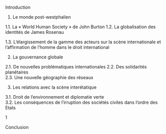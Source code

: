 Introduction  
1. Le monde post-westphalien

1.1. La « World Human Society » de John Burton 1.2. La globalisation des identités de James Rosenau

1.3. L’élargissement de la gamme des acteurs sur la scène internationale et l’affirmation de l’homme dans le droit international

2. La gouvernance globale

2.1. De nouvelles problématiques internationales 2.2. Des solidarités planétaires  
2.3. Une nouvelle géographie des réseaux

3. Les relations avec la scène interétatique

3.1. Droit de l’environnement et diplomatie verte  
3.2. Les conséquences de l’irruption des sociétés civiles dans l’ordre des Etats

1

Conclusion